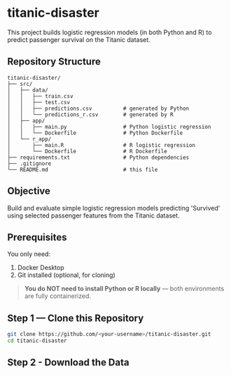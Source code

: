 # titanic-disaster

This project builds logistic regression models (in both Python and R) to predict passenger survival on the Titanic dataset.

## Repository Structure
```plaintext
titanic-disaster/
├── src/
│   ├── data/
│   │   ├── train.csv
│   │   ├── test.csv
│   │   ├── predictions.csv          # generated by Python
│   │   └── predictions_r.csv        # generated by R
│   ├── app/
│   │   ├── main.py                  # Python logistic regression
│   │   └── Dockerfile               # Python Dockerfile
│   └── r_app/
│       ├── main.R                   # R logistic regression
│       └── Dockerfile               # R Dockerfile
├── requirements.txt                 # Python dependencies
├── .gitignore
└── README.md                        # this file
```

## Objective
Build and evaluate simple logistic regression models predicting 'Survived' using selected passenger features from the Titanic dataset.

## Prerequisites
You only need:
1. Docker Desktop
2. Git installed (optional, for cloning)
> **You do NOT need to install Python or R locally** — both environments are fully containerized.

## Step 1 — Clone this Repository

```bash
git clone https://github.com/<your-username>/titanic-disaster.git
cd titanic-disaster
```

## Step 2 - Download the Data

